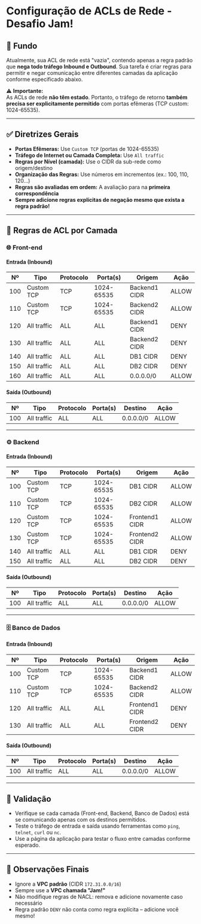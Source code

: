 # Configuração de ACLs de Rede - Desafio Jam!

## 📘 Fundo

Atualmente, sua ACL de rede está "vazia", contendo apenas a regra padrão que **nega todo tráfego Inbound e Outbound**. Sua tarefa é criar regras para permitir e negar comunicação entre diferentes camadas da aplicação conforme especificado abaixo.

⚠️ **Importante:**  
As ACLs de rede **não têm estado**. Portanto, o tráfego de retorno **também precisa ser explicitamente permitido** com portas efêmeras (TCP custom: 1024-65535).

---

## ✅ Diretrizes Gerais

- **Portas Efêmeras:** Use `Custom TCP` (portas de 1024-65535)
- **Tráfego de Internet ou Camada Completa:** Use `All traffic`
- **Regras por Nível (camada):** Use o CIDR da sub-rede como origem/destino
- **Organização das Regras:** Use números em incrementos (ex.: 100, 110, 120…)  
- **Regras são avaliadas em ordem:** A avaliação para na **primeira correspondência**
- **Sempre adicione regras explícitas de negação mesmo que exista a regra padrão!**

---

## 🔐 Regras de ACL por Camada

### 🌐 Front-end

#### Entrada (Inbound)

| Nº | Tipo          | Protocolo | Porta(s)       | Origem       | Ação   |
|----|---------------|-----------|----------------|--------------|--------|
| 100 | Custom TCP    | TCP       | 1024-65535     | Backend1 CIDR | ALLOW |
| 110 | Custom TCP    | TCP       | 1024-65535     | Backend2 CIDR | ALLOW |
| 120 | All traffic   | ALL       | ALL            | Backend1 CIDR | DENY  |
| 130 | All traffic   | ALL       | ALL            | Backend2 CIDR | DENY  |
| 140 | All traffic   | ALL       | ALL            | DB1 CIDR      | DENY  |
| 150 | All traffic   | ALL       | ALL            | DB2 CIDR      | DENY  |
| 160 | All traffic   | ALL       | ALL            | 0.0.0.0/0     | ALLOW |

#### Saída (Outbound)

| Nº | Tipo        | Protocolo | Porta(s) | Destino     | Ação  |
|----|-------------|-----------|----------|-------------|-------|
| 100 | All traffic | ALL       | ALL      | 0.0.0.0/0   | ALLOW |

---

### ⚙️ Backend

#### Entrada (Inbound)

| Nº | Tipo          | Protocolo | Porta(s)       | Origem        | Ação   |
|----|---------------|-----------|----------------|---------------|--------|
| 100 | Custom TCP    | TCP       | 1024-65535     | DB1 CIDR       | ALLOW |
| 110 | Custom TCP    | TCP       | 1024-65535     | DB2 CIDR       | ALLOW |
| 120 | Custom TCP    | TCP       | 1024-65535     | Frontend1 CIDR | ALLOW |
| 130 | Custom TCP    | TCP       | 1024-65535     | Frontend2 CIDR | ALLOW |
| 140 | All traffic   | ALL       | ALL            | DB1 CIDR       | DENY  |
| 150 | All traffic   | ALL       | ALL            | DB2 CIDR       | DENY  |

#### Saída (Outbound)

| Nº | Tipo        | Protocolo | Porta(s) | Destino   | Ação  |
|----|-------------|-----------|----------|-----------|-------|
| 100 | All traffic | ALL       | ALL      | 0.0.0.0/0 | ALLOW |

---

### 🗄 Banco de Dados

#### Entrada (Inbound)

| Nº | Tipo          | Protocolo | Porta(s)       | Origem        | Ação   |
|----|---------------|-----------|----------------|---------------|--------|
| 100 | Custom TCP    | TCP       | 1024-65535     | Backend1 CIDR | ALLOW |
| 110 | Custom TCP    | TCP       | 1024-65535     | Backend2 CIDR | ALLOW |
| 120 | All traffic   | ALL       | ALL            | Frontend1 CIDR | DENY |
| 130 | All traffic   | ALL       | ALL            | Frontend2 CIDR | DENY |

#### Saída (Outbound)

| Nº | Tipo        | Protocolo | Porta(s) | Destino   | Ação  |
|----|-------------|-----------|----------|-----------|-------|
| 100 | All traffic | ALL       | ALL      | 0.0.0.0/0 | ALLOW |

---

## 🧪 Validação

- Verifique se cada camada (Front-end, Backend, Banco de Dados) está se comunicando apenas com os destinos permitidos.
- Teste o tráfego de entrada e saída usando ferramentas como `ping`, `telnet`, `curl` ou `nc`.
- Use a página da aplicação para testar o fluxo entre camadas conforme esperado.

---

## 📌 Observações Finais

- Ignore a **VPC padrão** (CIDR `172.31.0.0/16`)
- Sempre use a **VPC chamada "Jam!"**
- Não modifique regras de NACL: remova e adicione novamente caso necessário
- Regra padrão `DENY` não conta como regra explícita – adicione você mesmo!

